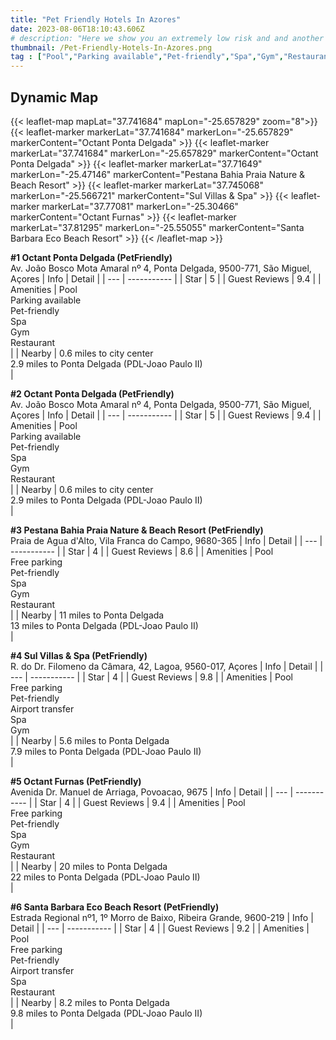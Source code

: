 ```yaml
---
title: "Pet Friendly Hotels In Azores"
date: 2023-08-06T18:10:43.606Z
# description: "Here we show you an extremely low risk and and another medium risk approach to earn passive income "
thumbnail: /Pet-Friendly-Hotels-In-Azores.png
tag : ["Pool","Parking available","Pet-friendly","Spa","Gym","Restaurant","Free parking","Airport transfer"]
---
```


## Dynamic Map
{{< leaflet-map  mapLat="37.741684" mapLon="-25.657829" zoom="8">}}
    {{< leaflet-marker markerLat="37.741684" markerLon="-25.657829" markerContent="Octant Ponta Delgada" >}}
    {{< leaflet-marker markerLat="37.741684" markerLon="-25.657829" markerContent="Octant Ponta Delgada" >}}
    {{< leaflet-marker markerLat="37.71649" markerLon="-25.47146" markerContent="Pestana Bahia Praia Nature & Beach Resort" >}}
    {{< leaflet-marker markerLat="37.745068" markerLon="-25.566721" markerContent="Sul Villas & Spa" >}}
    {{< leaflet-marker markerLat="37.77081" markerLon="-25.30466" markerContent="Octant Furnas" >}}
    {{< leaflet-marker markerLat="37.81295" markerLon="-25.55055" markerContent="Santa Barbara Eco Beach Resort" >}}
{{< /leaflet-map >}}


**#1 Octant Ponta Delgada (PetFriendly)**<br>Av. João Bosco Mota Amaral nº 4, Ponta Delgada, 9500-771, São Miguel, Açores
| Info | Detail |
| --- | ----------- |
| Star | 5 |
| Guest Reviews | 9.4 |
| Amenities | Pool<br>Parking available<br>Pet-friendly<br>Spa<br>Gym<br>Restaurant<br> |
| Nearby | 0.6 miles to city center<br>2.9 miles to Ponta Delgada (PDL-Joao Paulo II)<br> |

**#2 Octant Ponta Delgada (PetFriendly)**<br>Av. João Bosco Mota Amaral nº 4, Ponta Delgada, 9500-771, São Miguel, Açores
| Info | Detail |
| --- | ----------- |
| Star | 5 |
| Guest Reviews | 9.4 |
| Amenities | Pool<br>Parking available<br>Pet-friendly<br>Spa<br>Gym<br>Restaurant<br> |
| Nearby | 0.6 miles to city center<br>2.9 miles to Ponta Delgada (PDL-Joao Paulo II)<br> |

**#3 Pestana Bahia Praia Nature & Beach Resort (PetFriendly)**<br>Praia de Agua d'Alto, Vila Franca do Campo, 9680-365
| Info | Detail |
| --- | ----------- |
| Star | 4 |
| Guest Reviews | 8.6 |
| Amenities | Pool<br>Free parking<br>Pet-friendly<br>Spa<br>Gym<br>Restaurant<br> |
| Nearby | 11 miles to Ponta Delgada<br>13 miles to Ponta Delgada (PDL-Joao Paulo II)<br> |

**#4 Sul Villas & Spa (PetFriendly)**<br>R. do Dr. Filomeno da Câmara, 42, Lagoa, 9560-017, Açores
| Info | Detail |
| --- | ----------- |
| Star | 4 |
| Guest Reviews | 9.8 |
| Amenities | Pool<br>Free parking<br>Pet-friendly<br>Airport transfer<br>Spa<br>Gym<br> |
| Nearby | 5.6 miles to Ponta Delgada<br>7.9 miles to Ponta Delgada (PDL-Joao Paulo II)<br> |

**#5 Octant Furnas (PetFriendly)**<br>Avenida Dr. Manuel de Arriaga, Povoacao, 9675
| Info | Detail |
| --- | ----------- |
| Star | 4 |
| Guest Reviews | 9.4 |
| Amenities | Pool<br>Free parking<br>Pet-friendly<br>Spa<br>Gym<br>Restaurant<br> |
| Nearby | 20 miles to Ponta Delgada<br>22 miles to Ponta Delgada (PDL-Joao Paulo II)<br> |

**#6 Santa Barbara Eco Beach Resort (PetFriendly)**<br>Estrada Regional nº1, 1º Morro de Baixo, Ribeira Grande, 9600-219
| Info | Detail |
| --- | ----------- |
| Star | 4 |
| Guest Reviews | 9.2 |
| Amenities | Pool<br>Free parking<br>Pet-friendly<br>Airport transfer<br>Spa<br>Restaurant<br> |
| Nearby | 8.2 miles to Ponta Delgada<br>9.8 miles to Ponta Delgada (PDL-Joao Paulo II)<br> |

